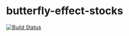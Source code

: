 # butterfly-effect-stocks
[![Build Status](https://travis-ci.org/ScipionyxCorp/butterfly-effect-stocks.svg?branch=master)](https://travis-ci.org/ScipionyxCorp/butterfly-effect-stocks)
